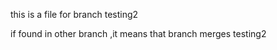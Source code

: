 
this is a file for branch testing2

if found in other branch ,it means that branch merges testing2
